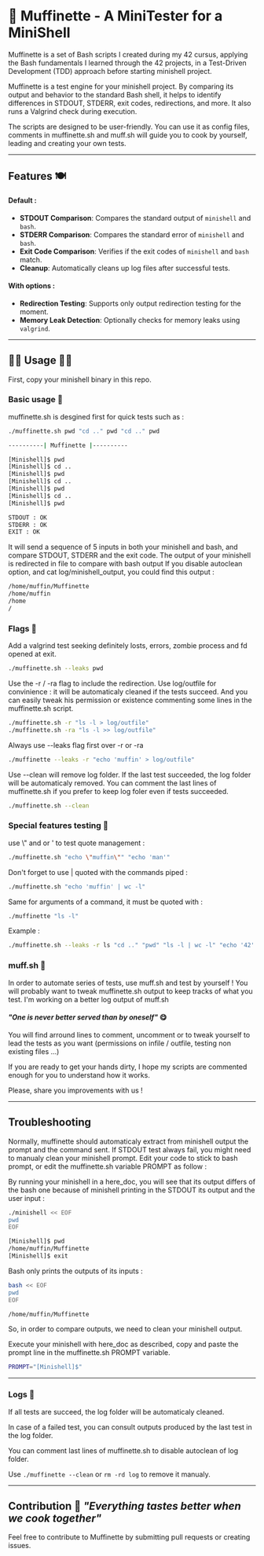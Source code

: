 # 🧁 Muffinette - A MiniTester for a MiniShell 

Muffinette is a set of Bash scripts I created during my 42 cursus, applying the Bash fundamentals I learned through the 42 projects, in a Test-Driven Development (TDD) approach before starting minishell project. 

Muffinette is a test engine for your minishell project. By comparing its output and behavior to the standard Bash shell, it helps to identify differences in STDOUT, STDERR, exit codes, redirections, and more. It also runs a Valgrind check during execution.

The scripts are designed to be user-friendly. You can use it as config files, comments in muffinette.sh and muff.sh will guide you to cook by yourself, leading and creating your own tests. 

---

## Features 🍽

#### Default :
- **STDOUT Comparison**: Compares the standard output of `minishell` and `bash`.
- **STDERR Comparison**: Compares the standard error of `minishell` and `bash`.
- **Exit Code Comparison**: Verifies if the exit codes of `minishell` and `bash` match.
- **Cleanup**: Automatically cleans up log files after successful tests.
  
#### With options :
- **Redirection Testing**: Supports only output redirection testing for the moment.
- **Memory Leak Detection**: Optionally checks for memory leaks using `valgrind`.

---

## 👩‍🍳 Usage 🧑‍🍳 

First, copy your minishell binary in this repo.

### Basic usage 🥄

muffinette.sh is desgined first for quick tests such as :
```bash
./muffinette.sh pwd "cd .." pwd "cd .." pwd
```
```bash
----------| Muffinette |----------

[Minishell]$ pwd
[Minishell]$ cd ..
[Minishell]$ pwd
[Minishell]$ cd ..
[Minishell]$ pwd
[Minishell]$ cd ..
[Minishell]$ pwd

STDOUT : OK
STDERR : OK
EXIT : OK
```
It will send a sequence of 5 inputs in both your minishell and bash, and compare STDOUT, STDERR and the exit code.
The output of your minishell is redirected in file to compare with bash output
If you disable autoclean option, and cat log/minishell_output, you could find this output :
```bash
/home/muffin/Muffinette
/home/muffin
/home
/
```

### Flags 🍴
Add a valgrind test seeking definitely losts, errors, zombie process and fd opened at exit.

```bash
./muffinette.sh --leaks pwd
```
Use the -r / -ra flag to include the redirection. Use log/outfile for convinience : it will be automaticaly cleaned if the tests succeed.
And you can easily tweak his permission or existence commenting some lines in the muffinette.sh script.
```bash
./muffinette.sh -r "ls -l > log/outfile"
./muffinette.sh -ra "ls -l >> log/outfile"
```
Always use --leaks flag first over -r or -ra
```bash
./muffinette --leaks -r "echo 'muffin' > log/outfile"
```
Use --clean will remove log folder. If the last test succeeded, the log folder will be automaticaly removed.
You can comment the last lines of muffinette.sh if you prefer to keep log foler even if tests succeeded.
```bash
./muffinette.sh --clean
```
### Special features testing 🔪 

use \\" and or ' to test quote management :
```bash
./muffinette.sh "echo \"muffin\"" "echo 'man'"
```

Don't forget to use | quoted with the commands piped :
```bash
./muffinette.sh "echo 'muffin' | wc -l"
```

Same for arguments of a command, it must be quoted with :
```bash
./muffinette "ls -l"
```

Example :
  ```bash
  ./muffinette.sh --leaks -r ls "cd .." "pwd" "ls -l | wc -l" "echo '42' > log/outfile" 
  ```
### muff.sh 🥗

In order to automate series of tests, use muff.sh and test by yourself !
You will probably want to tweak muffinette.sh output to keep tracks of what you test.
I'm working on a better log output of muff.sh

#### _"One is never better served than by oneself"_ 😋

You will find arround lines to comment, uncomment or to tweak yourself to lead the tests as you want (permissions on infile / outfile, testing non existing files ...)

If you are ready to get your hands dirty, I hope my scripts are commented enough for you to understand how it works. 

Please, share you improvements with us ! 

---

## Troubleshooting 
Normally, muffinette should automaticaly extract from minishell output the prompt and the command sent.
If STDOUT test always fail, you might need to manualy clean your minishell prompt.
Edit your code to stick to bash prompt, or edit the muffinette.sh variable PROMPT as follow :

By running your minishell in a here_doc, you will see that its output differs of the bash one because of minishell printing in the STDOUT its output and the user input : 
```bash
./minishell << EOF
pwd
EOF
```
```bash
[Minishell]$ pwd
/home/muffin/Muffinette
[Minishell]$ exit
```
Bash only prints the outputs of its inputs :
```bash
bash << EOF
pwd
EOF
```
```bash
/home/muffin/Muffinette
```
So, in order to compare outputs, we need to clean your minishell output.

Execute your minishell with here_doc as described, copy and paste the prompt line in the muffinette.sh PROMPT variable.

```bash
PROMPT="[Minishell]$"
```

---

### Logs 📜
If all tests are succeed, the log folder will be automaticaly cleaned. 

In case of a failed test, you can consult outputs produced by the last test in the log folder.

You can comment last lines of muffinette.sh to disable autoclean of log folder.

Use `./muffinette --clean` or `rm -rd log` to remove it manualy.

---

## Contribution 🍻 _"Everything tastes better when we cook together"_
Feel free to contribute to Muffinette by submitting pull requests or creating issues.
